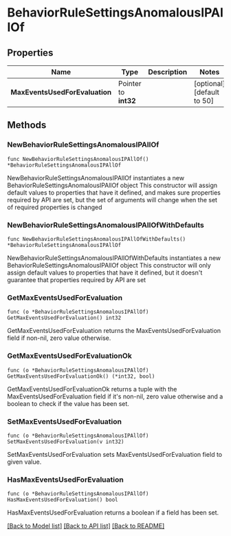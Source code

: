 # BehaviorRuleSettingsAnomalousIPAllOf

## Properties

Name | Type | Description | Notes
------------ | ------------- | ------------- | -------------
**MaxEventsUsedForEvaluation** | Pointer to **int32** |  | [optional] [default to 50]

## Methods

### NewBehaviorRuleSettingsAnomalousIPAllOf

`func NewBehaviorRuleSettingsAnomalousIPAllOf() *BehaviorRuleSettingsAnomalousIPAllOf`

NewBehaviorRuleSettingsAnomalousIPAllOf instantiates a new BehaviorRuleSettingsAnomalousIPAllOf object
This constructor will assign default values to properties that have it defined,
and makes sure properties required by API are set, but the set of arguments
will change when the set of required properties is changed

### NewBehaviorRuleSettingsAnomalousIPAllOfWithDefaults

`func NewBehaviorRuleSettingsAnomalousIPAllOfWithDefaults() *BehaviorRuleSettingsAnomalousIPAllOf`

NewBehaviorRuleSettingsAnomalousIPAllOfWithDefaults instantiates a new BehaviorRuleSettingsAnomalousIPAllOf object
This constructor will only assign default values to properties that have it defined,
but it doesn't guarantee that properties required by API are set

### GetMaxEventsUsedForEvaluation

`func (o *BehaviorRuleSettingsAnomalousIPAllOf) GetMaxEventsUsedForEvaluation() int32`

GetMaxEventsUsedForEvaluation returns the MaxEventsUsedForEvaluation field if non-nil, zero value otherwise.

### GetMaxEventsUsedForEvaluationOk

`func (o *BehaviorRuleSettingsAnomalousIPAllOf) GetMaxEventsUsedForEvaluationOk() (*int32, bool)`

GetMaxEventsUsedForEvaluationOk returns a tuple with the MaxEventsUsedForEvaluation field if it's non-nil, zero value otherwise
and a boolean to check if the value has been set.

### SetMaxEventsUsedForEvaluation

`func (o *BehaviorRuleSettingsAnomalousIPAllOf) SetMaxEventsUsedForEvaluation(v int32)`

SetMaxEventsUsedForEvaluation sets MaxEventsUsedForEvaluation field to given value.

### HasMaxEventsUsedForEvaluation

`func (o *BehaviorRuleSettingsAnomalousIPAllOf) HasMaxEventsUsedForEvaluation() bool`

HasMaxEventsUsedForEvaluation returns a boolean if a field has been set.


[[Back to Model list]](../README.md#documentation-for-models) [[Back to API list]](../README.md#documentation-for-api-endpoints) [[Back to README]](../README.md)


